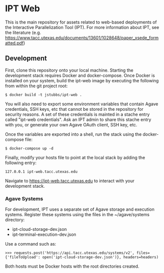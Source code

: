 
# IPT Web #

This is the main repository for assets related to web-based deployments of the Interactive Parallelization Tool (IPT).
For more information about IPT, see the literature (e.g. https://www.tacc.utexas.edu/documents/13601/1028648/paper_xsede_formatted.pdf)

## Development ##
First, clone this repository onto your local machine.
Starting the development stack requires Docker and docker-compose. Once Docker is installed on your system, build
the ipt-web image by executing the following from within the git project root:
  ```shell
  $ docker build -t jstubbs/ipt-web .
  ```

You will also need to export some environment variables that contain Agave credentials, SSH keys, etc that cannot be
stored in the repository for security reasons. A set of these credentials is mainted in a stache entry called
"ipt-web credentials". Ask an IPT admin to share this stache entry with you, or generate your own Agave OAuth client,
SSH key, etc.

Once the variables are exported into a shell, run the stack using the docker-compose file:
   ```shell
   $ docker-compose up -d
   ```

Finally, modify your hosts file to point at the local stack by adding the following entry:
  ```shell
  127.0.0.1 ipt-web.tacc.utexas.edu
  ```

Navigate to https://ipt-web.tacc.utexas.edu to interact with your development stack.


### Agave Systems ###
For development, IPT uses a separate set of Agave storage and execution systems. Register these systems using the files
in the ~/agave/systems directory:
  * ipt-cloud-storage-dev.json
  * ipt-terminal-execution-dev.json

Use a command such as:

  ```shell
  >>> requests.post('https://api.tacc.utexas.edu/systems/v2', files={'fileToUpload': open('ipt-cloud-storage-dev.json')}, headers=headers)
  ```

Both hosts must be Docker hosts with the root directories created.
 
